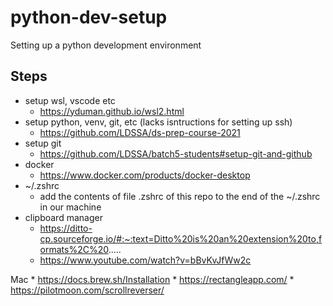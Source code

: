 # python-dev-setup

Setting up a python development environment

## Steps

* setup wsl, vscode etc
    * https://yduman.github.io/wsl2.html
* setup python, venv, git, etc (lacks isntructions for setting up ssh)
    * https://github.com/LDSSA/ds-prep-course-2021
* setup git 
    * https://github.com/LDSSA/batch5-students#setup-git-and-github
* docker
    * https://www.docker.com/products/docker-desktop
* ~/.zshrc
    * add the contents of file .zshrc of this repo to the end of the ~/.zshrc in our machine
* clipboard manager
    * https://ditto-cp.sourceforge.io/#:~:text=Ditto%20is%20an%20extension%20to,formats%2C%20.....
    * https://www.youtube.com/watch?v=bBvKvJfWw2c

Mac
    * https://docs.brew.sh/Installation
    * https://rectangleapp.com/
    * https://pilotmoon.com/scrollreverser/
